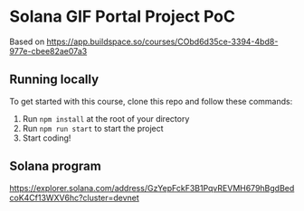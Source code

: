 # Solana GIF Portal Project PoC

Based on https://app.buildspace.so/courses/CObd6d35ce-3394-4bd8-977e-cbee82ae07a3

## Running locally

To get started with this course, clone this repo and follow these commands:

1. Run `npm install` at the root of your directory
2. Run `npm run start` to start the project
3. Start coding!

## Solana program

https://explorer.solana.com/address/GzYepFckF3B1PqvREVMH679hBgdBedcoK4Cf13WXV6hc?cluster=devnet

